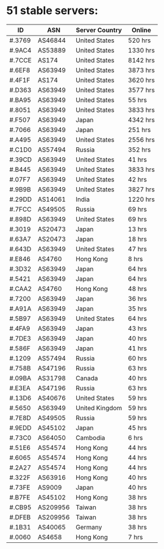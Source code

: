 # 51 stable servers:

| ID | ASN | Server Country | Online |
| ------ | ------ | ------ | ------ |
| #.3769 | AS46844 | United States | 520 hrs |
| #.9AC4 | AS53889 | United States | 1330 hrs |
| #.7CCE | AS174 | United States | 8142 hrs |
| #.6EF8 | AS63949 | United States | 3873 hrs |
| #.4F1F | AS174 | United States | 3620 hrs |
| #.D363 | AS63949 | United States | 3577 hrs |
| #.BA95 | AS63949 | United States | 55 hrs |
| #.8051 | AS63949 | United States | 3833 hrs |
| #.F507 | AS63949 | Japan | 4342 hrs |
| #.7066 | AS63949 | Japan | 251 hrs |
| #.A495 | AS63949 | United States | 2556 hrs |
| #.C1D0 | AS57494 | Russia | 352 hrs |
| #.39CD | AS63949 | United States | 41 hrs |
| #.B445 | AS63949 | United States | 3833 hrs |
| #.07F7 | AS63949 | United States | 42 hrs |
| #.9B9B | AS63949 | United States | 3827 hrs |
| #.29DD | AS14061 | India | 1220 hrs |
| #.7FCC | AS49505 | Russia | 69 hrs |
| #.898D | AS63949 | United States | 69 hrs |
| #.3019 | AS20473 | Japan | 13 hrs |
| #.63A7 | AS20473 | Japan | 18 hrs |
| #.643D | AS63949 | United States | 47 hrs |
| #.E846 | AS4760 | Hong Kong | 8 hrs |
| #.3D32 | AS63949 | Japan | 64 hrs |
| #.5421 | AS63949 | Japan | 64 hrs |
| #.CAA2 | AS4760 | Hong Kong | 48 hrs |
| #.7200 | AS63949 | Japan | 36 hrs |
| #.A91A | AS63949 | Japan | 35 hrs |
| #.5B97 | AS63949 | United States | 64 hrs |
| #.4FA9 | AS63949 | Japan | 43 hrs |
| #.7DE3 | AS63949 | Japan | 40 hrs |
| #.586F | AS63949 | Japan | 41 hrs |
| #.1209 | AS57494 | Russia | 60 hrs |
| #.758B | AS47196 | Russia | 63 hrs |
| #.09BA | AS31798 | Canada | 40 hrs |
| #.E3EA | AS47196 | Russia | 63 hrs |
| #.13D6 | AS40676 | United States | 59 hrs |
| #.5650 | AS63949 | United Kingdom | 59 hrs |
| #.7E8D | AS49505 | Russia | 59 hrs |
| #.9EDD | AS45102 | Japan | 45 hrs |
| #.73C0 | AS64050 | Cambodia | 6 hrs |
| #.51E6 | AS54574 | Hong Kong | 44 hrs |
| #.6065 | AS54574 | Hong Kong | 44 hrs |
| #.2A27 | AS54574 | Hong Kong | 44 hrs |
| #.322F | AS63916 | Hong Kong | 40 hrs |
| #.73FE | AS9009 | Japan | 40 hrs |
| #.B7FE | AS45102 | Hong Kong | 38 hrs |
| #.CB95 | AS209956 | Taiwan | 38 hrs |
| #.DFEB | AS209956 | Taiwan | 38 hrs |
| #.1B31 | AS40065 | Germany | 38 hrs |
| #.0060 | AS4658 | Hong Kong | 7 hrs |

